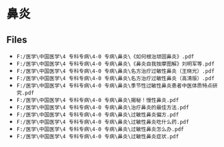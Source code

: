 # 鼻炎

## Files

- `F:/医学\中国医学\4 专科专病\4-0 专病\鼻炎\《如何根治顽固鼻炎》.pdf`
- `F:/医学\中国医学\4 专科专病\4-0 专病\鼻炎\《鼻炎自我按摩图解》刘明军等.pdf`
- `F:/医学\中国医学\4 专科专病\4-0 专病\鼻炎\名方治疗过敏性鼻炎（王晓光）.pdf`
- `F:/医学\中国医学\4 专科专病\4-0 专病\鼻炎\名方治疗过敏性鼻炎（高清版）.pdf`
- `F:/医学\中国医学\4 专科专病\4-0 专病\鼻炎\季节性过敏性鼻炎患者中医体质特点研究.pdf`
- `F:/医学\中国医学\4 专科专病\4-0 专病\鼻炎\揭秘！慢性鼻炎.pdf`
- `F:/医学\中国医学\4 专科专病\4-0 专病\鼻炎\治疗鼻炎的最佳方法.pdf`
- `F:/医学\中国医学\4 专科专病\4-0 专病\鼻炎\过敏性鼻炎偏方.pdf`
- `F:/医学\中国医学\4 专科专病\4-0 专病\鼻炎\过敏性鼻炎吃什么药.pdf`
- `F:/医学\中国医学\4 专科专病\4-0 专病\鼻炎\过敏性鼻炎怎么办.pdf`
- `F:/医学\中国医学\4 专科专病\4-0 专病\鼻炎\过敏性鼻炎症状.pdf`
